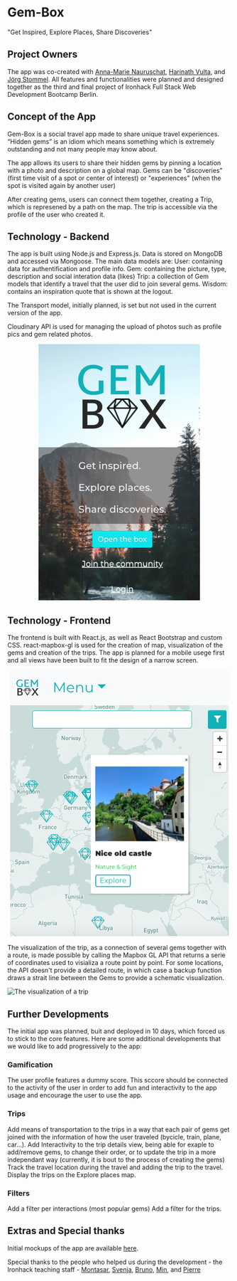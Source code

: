 # Gem-Box
"Get Inspired, Explore Places, Share Discoveries"

## Project Owners

The app was co-created with [Anna-Marie Nauruschat](https://github.com/annamarie-now), [Harinath Vulta](https://github.com/harinathvutla), and [Jörg Stommel](https://github.com/Jrgsto). All features and functionalities were planned and designed together as the third and final project of Ironhack Full Stack Web Development Bootcamp Berlin.

## Concept of the App

Gem-Box is a social travel app made to share unique travel experiences. “Hidden gems” is an idiom which means something which is extremely outstanding and not many people may know about.

The app allows its users to share their hidden gems by pinning a location with a photo and description on a global map.
Gems can be "discoveries" (first time visit of a spot or center of interest) or "experiences" (when the spot is visited again by another user)

After creating gems, users can connect them together, creating a Trip, which is represened by a path on the map. The trip is accessible via the profile of the user who created it.

## Technology - Backend

The app is built using Node.js and Express.js. Data is stored on MongoDB and accessed via Mongoose. The main data models are: 
User: containing data for authentification and profile info.
Gem: containing the picture, type, description and social interation data (likes)
Trip: a collection of Gem models that identify a travel that the user did to join several gems.
Wisdom: contains an inspiration quote that is shown at the logout.

The Transport model, initially planned, is set but not used in the current version of the app.

Cloudinary API is used for managing the upload of photos such as profile pics and gem related photos.

<p align="center"> 
<img src="./public/screenshots/welcome-screen.png">
</p>

## Technology - Frontend

The frontend is built with React.js, as well as React Bootstrap and custom CSS. react-mapbox-gl is used for the creation of map, visualization of the gems and creation of the trips.
The app is planned for a mobile usege first and all views have been built to fit the design of a narrow screen.

<p align="center"> 
<img src="./public/screenshots/map-view-1.png">
</p>

The visualization of the trip, as a connection of several gems together with a route, is made possible by calling the Mapbox GL API that returns a serie of coordinates used to visializa a route point by point. For some locations, the API doesn't provide a detailed route, in which case a backup function draws a strait line between the Gems to provide a schematic visualization.

![The visualization of a trip](https://github.com/iourisorokine/Gem-Box/blob/master/public/screenshots/trip-screen.png)

## Further Developments

The initial app was planned, buit and deployed in 10 days, which forced us to stick to the core features. Here are some additional developments that we would like to add progressively to the app:

### Gamification
The user profile features a dummy score. This sccore should be connected to the activity of the user in order to add fun and interactivity to the app usage and encourage the user to use the app.
### Trips
Add means of transportation to the trips in a way that each pair of gems get joined with the information of how the user traveled (bycicle, train, plane, car...).
Add Interactivity to the trip details view, being able for exaple to add/remove gems, to change their order, or to update the trip in a more independant way (currently, it is bout to the process of creating the gems)
Track the travel location during the travel and adding the trip to the travel.
Display the trips on the Explore places map.
### Filters
Add a filter per interactions (most popular gems)
Add a filter for the trips.

## Extras and Special thanks
Initial mockups of the app are available [here](https://marvelapp.com/project/4346573/).

Special thanks to the people who helped us during the development - the Ironhack teaching staff - [Montasar](https://github.com/mjarraya), [Svenja](https://github.com/Svemakawe), [Bruno](https://github.com/brudolce), [Min](https://github.com/angminsheng), and [Pierre](https://github.com/pierreportal)



